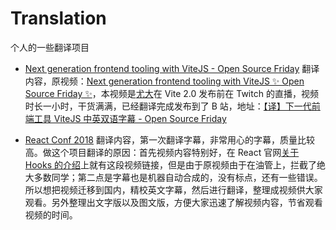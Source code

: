 # Translation

个人的一些翻译项目

- [Next generation frontend tooling with ViteJS - Open Source Friday](https://github.com/Ivocin/Translation/tree/master/Vite-Open-Source-Friday) 翻译内容，原视频：[Next generation frontend tooling with ViteJS ✨ Open Source Friday ✨](https://www.youtube.com/watch?v=UJypSr8IhKY)，本视频是[尤大](https://github.com/yyx990803)在 Vite 2.0 发布前在 Twitch 的直播，视频时长一小时，干货满满，已经翻译完成发布到了 B 站，地址：[【译】下一代前端工具 ViteJS 中英双语字幕 - Open Source Friday](https://www.bilibili.com/video/BV1kh411Q7WN#reply4235676719)

- [React Conf 2018](https://github.com/Ivocin/Traslation/tree/master/React%20Conf%202018) 翻译内容，第一次翻译字幕，非常用心的字幕，质量比较高。做这个项目翻译的原因：首先视频内容特别好，在 React 官网[关于 Hooks 的介绍](https://reactjs.org/docs/hooks-intro.html#video-introduction)上就有这段视频链接，但是由于原视频由于在油管上，拦截了绝大多数同学；第二点是字幕也是机器自动合成的，没有标点，还有一些错误。所以想把视频迁移到国内，精校英文字幕，然后进行翻译，整理成视频供大家观看。另外整理出文字版以及图文版，方便大家迅速了解视频内容，节省观看视频的时间。
